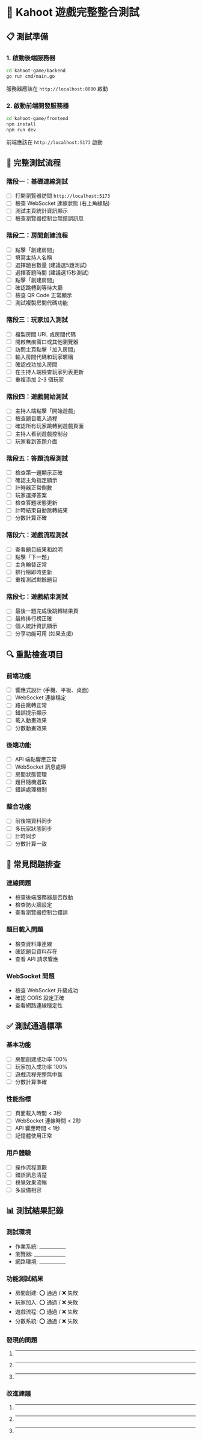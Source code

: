 # 🧪 Kahoot 遊戲完整整合測試

## 📋 測試準備

### 1. 啟動後端服務器
```bash
cd kahoot-game/backend
go run cmd/main.go
```
服務器應該在 `http://localhost:8080` 啟動

### 2. 啟動前端開發服務器
```bash
cd kahoot-game/frontend
npm install
npm run dev
```
前端應該在 `http://localhost:5173` 啟動

## 🎯 完整測試流程

### 階段一：基礎連線測試
- [ ] 打開瀏覽器訪問 `http://localhost:5173`
- [ ] 檢查 WebSocket 連線狀態 (右上角綠點)
- [ ] 測試主頁統計資訊顯示
- [ ] 檢查瀏覽器控制台無錯誤訊息

### 階段二：房間創建流程
- [ ] 點擊「創建房間」
- [ ] 填寫主持人名稱
- [ ] 選擇題目數量 (建議選5題測試)
- [ ] 選擇答題時間 (建議選15秒測試)
- [ ] 點擊「創建房間」
- [ ] 確認跳轉到等待大廳
- [ ] 檢查 QR Code 正常顯示
- [ ] 測試複製房間代碼功能

### 階段三：玩家加入測試
- [ ] 複製房間 URL 或房間代碼
- [ ] 開啟無痕窗口或其他瀏覽器
- [ ] 訪問主頁點擊「加入房間」
- [ ] 輸入房間代碼和玩家暱稱
- [ ] 確認成功加入房間
- [ ] 在主持人端檢查玩家列表更新
- [ ] 重複添加 2-3 個玩家

### 階段四：遊戲開始測試
- [ ] 主持人端點擊「開始遊戲」
- [ ] 檢查題目載入過程
- [ ] 確認所有玩家跳轉到遊戲頁面
- [ ] 主持人看到遊戲控制台
- [ ] 玩家看到答題介面

### 階段五：答題流程測試
- [ ] 檢查第一題顯示正確
- [ ] 確認主角指定顯示
- [ ] 計時器正常倒數
- [ ] 玩家選擇答案
- [ ] 檢查答題狀態更新
- [ ] 計時結束自動跳轉結果
- [ ] 分數計算正確

### 階段六：遊戲流程測試
- [ ] 查看題目結果和說明
- [ ] 點擊「下一題」
- [ ] 主角輪替正常
- [ ] 排行榜即時更新
- [ ] 重複測試剩餘題目

### 階段七：遊戲結束測試
- [ ] 最後一題完成後跳轉結果頁
- [ ] 最終排行榜正確
- [ ] 個人統計資訊顯示
- [ ] 分享功能可用 (如果支援)

## 🔍 重點檢查項目

### 前端功能
- [ ] 響應式設計 (手機、平板、桌面)
- [ ] WebSocket 連線穩定
- [ ] 路由跳轉正常
- [ ] 錯誤提示顯示
- [ ] 載入動畫效果
- [ ] 分數動畫效果

### 後端功能
- [ ] API 端點響應正常
- [ ] WebSocket 訊息處理
- [ ] 房間狀態管理
- [ ] 題目隨機選取
- [ ] 錯誤處理機制

### 整合功能
- [ ] 前後端資料同步
- [ ] 多玩家狀態同步
- [ ] 計時同步
- [ ] 分數計算一致

## 🐛 常見問題排查

### 連線問題
- 檢查後端服務器是否啟動
- 檢查防火牆設定
- 查看瀏覽器控制台錯誤

### 題目載入問題
- 檢查資料庫連線
- 確認題目資料存在
- 查看 API 請求響應

### WebSocket 問題
- 檢查 WebSocket 升級成功
- 確認 CORS 設定正確
- 查看網路連線穩定性

## ✅ 測試通過標準

### 基本功能
- [ ] 房間創建成功率 100%
- [ ] 玩家加入成功率 100%
- [ ] 遊戲流程完整無中斷
- [ ] 分數計算準確

### 性能指標
- [ ] 頁面載入時間 < 3秒
- [ ] WebSocket 連線時間 < 2秒
- [ ] API 響應時間 < 1秒
- [ ] 記憶體使用正常

### 用戶體驗
- [ ] 操作流程直觀
- [ ] 錯誤訊息清楚
- [ ] 視覺效果流暢
- [ ] 多設備相容

## 📊 測試結果記錄

### 測試環境
- 作業系統: ___________
- 瀏覽器: _____________
- 網路環境: ___________

### 功能測試結果
- 房間創建: ⭕ 通過 / ❌ 失敗
- 玩家加入: ⭕ 通過 / ❌ 失敗
- 遊戲流程: ⭕ 通過 / ❌ 失敗
- 分數系統: ⭕ 通過 / ❌ 失敗

### 發現的問題
1. _________________________
2. _________________________
3. _________________________

### 改進建議
1. _________________________
2. _________________________
3. _________________________